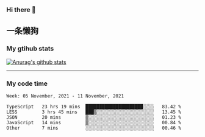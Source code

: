 ### Hi there 👋

## 一条懒狗
<!--
**kiss-me-quickly/kiss-me-quickly** is a ✨ _special_ ✨ repository because its `README.md` (this file) appears on your GitHub profile.

Here are some ideas to get you started:

- 🔭 I’m currently working on ...
- 🌱 I’m currently learning ...
- 👯 I’m looking to collaborate on ...
- 🤔 I’m looking for help with ...
- 💬 Ask me about ...
- 📫 How to reach me: ...
- 😄 Pronouns: ...
- ⚡ Fun fact: ...
-->


### My gtihub stats

[![Anurag's github stats](https://github-readme-stats.vercel.app/api?username=kiss-me-quickly)](https://github.com/anuraghazra/github-readme-stats)

***

### My code time

<!--START_SECTION:waka-->
```text
Week: 05 November, 2021 - 11 November, 2021

TypeScript   23 hrs 19 mins  █████████████████████░░░░   83.42 % 
LESS         3 hrs 45 mins   ███▒░░░░░░░░░░░░░░░░░░░░░   13.45 % 
JSON         20 mins         ▒░░░░░░░░░░░░░░░░░░░░░░░░   01.23 % 
JavaScript   14 mins         ▒░░░░░░░░░░░░░░░░░░░░░░░░   00.84 % 
Other        7 mins          ░░░░░░░░░░░░░░░░░░░░░░░░░   00.46 % 
```
<!--END_SECTION:waka-->
